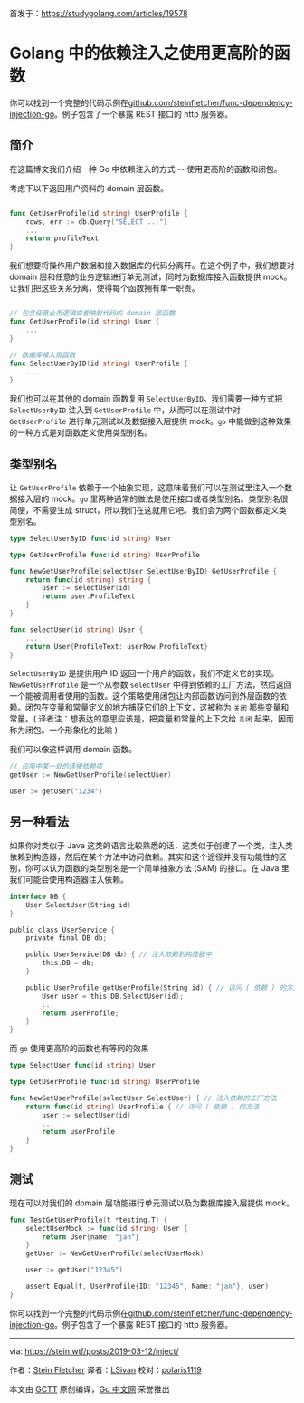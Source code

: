 首发于：https://studygolang.com/articles/19578

# Golang 中的依赖注入之使用更高阶的函数

你可以找到一个完整的代码示例在[github.com/steinfletcher/func-dependency-injection-go](https://github.com/steinfletcher/func-dependency-injection-go)。例子包含了一个暴露 REST 接口的 http 服务器。

## 简介

在这篇博文我们介绍一种 Go 中依赖注入的方式 -- 使用更高阶的函数和闭包。

考虑下以下返回用户资料的 domain 层函数。

```go

func GetUserProfile(id string) UserProfile {
    rows, err := db.Query("SELECT ...")
    ...
    return profileText
}
```

我们想要将操作用户数据和接入数据库的代码分离开。在这个例子中，我们想要对 domain 层和任意的业务逻辑进行单元测试，同时为数据库接入函数提供 mock。让我们把这些关系分离，使得每个函数拥有单一职责。

```go

// 包含任意业务逻辑或者映射代码的 domain 层函数
func GetUserProfile(id string) User {
    ...
}

// 数据库接入层函数
func SelectUserByID(id string) UserProfile {
    ...
}
```

我们也可以在其他的 domain 函数复用 `SelectUserByID`。我们需要一种方式把 `SelectUserByID` 注入到 `GetUserProfile` 中，从而可以在测试中对 `GetUserProfile` 进行单元测试以及数据接入层提供 mock。`go` 中能做到这种效果的一种方式是对函数定义使用类型别名。

## 类型别名

让 `GetUserProfile` 依赖于一个抽象实现，这意味着我们可以在测试里注入一个数据接入层的 mock。`go` 里两种通常的做法是使用接口或者类型别名。类型别名很简便，不需要生成 struct，所以我们在这就用它吧。我们会为两个函数都定义类型别名。

```go
type SelectUserByID func(id string) User

type GetUserProfile func(id string) UserProfile

func NewGetUserProfile(selectUser SelectUserByID) GetUserProfile {
    return func(id string) string {
        user := selectUser(id)
        return user.ProfileText
    }
}

func selectUser(id string) User {
    ...
    return User{ProfileText: userRow.ProfileText}
}

```

`SelectUserByID` 是提供用户 ID 返回一个用户的函数，我们不定义它的实现。`NewGetUserProfile` 是一个从参数 `selectUser` 中得到依赖的工厂方法，然后返回一个能被调用者使用的函数。这个策略使用闭包让内部函数访问到外层函数的依赖。闭包在变量和常量定义的地方捕获它们的上下文，这被称为 ` 关闭 ` 那些变量和常量。( 译者注：想表达的意思应该是，把变量和常量的上下文给 ` 关闭 ` 起来，因而称为闭包。一个形象化的比喻 )

我们可以像这样调用 domain 函数。

```go
// 应用中某一处的连接依赖项
getUser := NewGetUserProfile(selectUser)

user := getUser("1234")
```

## 另一种看法

如果你对类似于 Java 这类的语言比较熟悉的话，这类似于创建了一个类，注入类依赖到构造器，然后在某个方法中访问依赖。其实和这个途径并没有功能性的区别，你可以认为函数的类型别名是一个简单抽象方法 (SAM) 的接口。在 Java 里我们可能会使用构造器注入依赖。

```go
interface DB {
    User SelectUser(String id)
}

public class UserService {
    private final DB db;

    public UserService(DB db) { // 注入依赖到构造器中
        this.DB = db;
    }

    public UserProfile getUserProfile(String id) { // 访问 ( 依赖 ) 的方法
        User user = this.DB.SelectUser(id);
        ...
        return userProfile;
    }
}
```

而 `go` 使用更高阶的函数也有等同的效果

```go
type SelectUser func(id string) User

type GetUserProfile func(id string) UserProfile

func NewGetUserProfile(selectUser SelectUser) { // 注入依赖的工厂方法
    return func(id string) UserProfile { // 访问 ( 依赖 ) 的方法
        user := selectUser(id)
        ...
        return userProfile
    }
}
```

## 测试

现在可以对我们的 domain 层功能进行单元测试以及为数据库接入层提供 mock。

```go
func TestGetUserProfile(t *testing.T) {
    selectUserMock := func(id string) User {
        return User{name: "jan"}
    }
    getUser := NewGetUserProfile(selectUserMock)

    user := getUser("12345")

    assert.Equal(t, UserProfile{ID: "12345", Name: "jan"}, user)
}
```

你可以找到一个完整的代码示例在[github.com/steinfletcher/func-dependency-injection-go](https://github.com/steinfletcher/func-dependency-injection-go)。例子包含了一个暴露 REST 接口的 http 服务器。

---

via: https://stein.wtf/posts/2019-03-12/inject/

作者：[Stein Fletcher](https://github.com/steinfletcher)
译者：[LSivan](https://github.com/LSivan)
校对：[polaris1119](https://github.com/polaris1119)

本文由 [GCTT](https://github.com/studygolang/GCTT) 原创编译，[Go 中文网](https://studygolang.com/) 荣誉推出
